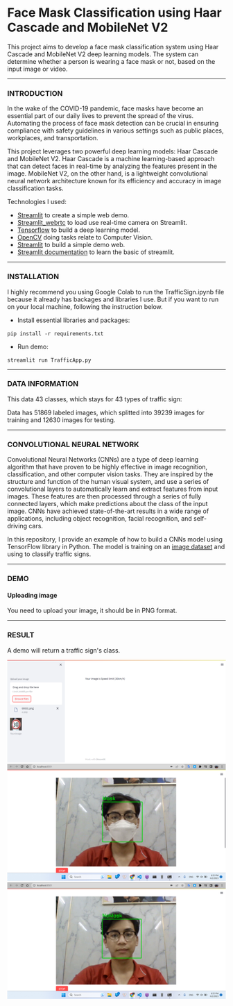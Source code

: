 # Face Mask Classification using Haar Cascade and MobileNet V2

This project aims to develop a face mask classification system using Haar Cascade and MobileNet V2 deep learning models. The system can determine whether a person is wearing a face mask or not, based on the input image or video.

 ---

### **INTRODUCTION**
In the wake of the COVID-19 pandemic, face masks have become an essential part of our daily lives to prevent the spread of the virus. Automating the process of face mask detection can be crucial in ensuring compliance with safety guidelines in various settings such as public places, workplaces, and transportation.

This project leverages two powerful deep learning models: Haar Cascade and MobileNet V2. Haar Cascade is a machine learning-based approach that can detect faces in real-time by analyzing the features present in the image. MobileNet V2, on the other hand, is a lightweight convolutional neural network architecture known for its efficiency and accuracy in image classification tasks.

Technologies I used:
  - [Streamlit](https://streamlit.io/) to create a simple web demo.
  - [Streamlit_webrtc](https://pypi.org/project/streamlit-webrtc/) to load use real-time camera on Streamlit.
  - [Tensorflow](https://www.tensorflow.org/) to build a deep learning model.
  - [OpenCV](https://opencv.org/) doing tasks relate to Computer Vision.
  - [Streamlit](https://streamlit.io/) to build a simple demo web.
  - [Streamlit documentation](https://www.youtube.com/playlist?list=PLtqF5YXg7GLmCvTswG32NqQypOuYkPRUE) to learn the basic of streamlit.

---

### **INSTALLATION**
I highly recommend you using Google Colab to run the TrafficSign.ipynb file because it already has backages and libraries I use. But if you want to run on your local machine, following the instruction below.
  - Install essential libraries and packages:
  
  ```
  pip install -r requirements.txt
  ```
  
  - Run demo:
  
  ```
  streamlit run TrafficApp.py
  ```

---

### **DATA INFORMATION** 

This data 43 classes, which stays for 43 types of traffic sign: 

Data has 51869 labeled images, which splitted into 39239 images for training and 12630 images for testing.

---

### **CONVOLUTIONAL NEURAL NETWORK**

Convolutional Neural Networks (CNNs) are a type of deep learning algorithm that have proven to be highly effective in image recognition, classification, and other computer vision tasks. They are inspired by the structure and function of the human visual system, and use a series of convolutional layers to automatically learn and extract features from input images. These features are then processed through a series of fully connected layers, which make predictions about the class of the input image. CNNs have achieved state-of-the-art results in a wide range of applications, including object recognition, facial recognition, and self-driving cars.

In this repository, I provide an example of how to build a CNNs model using TensorFlow library in Python. The model is training on an [image dataset](https://www.kaggle.com/datasets/meowmeowmeowmeowmeow/gtsrb-german-traffic-sign?ref=morioh.com&utm_source=morioh.com) and using to classify traffic signs.

---

### **DEMO**

#### Uploading image

You need to upload your image, it should be in PNG format. 

---

### **RESULT**

A demo will return a traffic sign's class.

![alt text](https://github.com/imCaoQuoc/TrafficSign_Classification/blob/main/Screenshot%202023-05-02%20171839.png)
![alt text](dataset/mask.png)
![alt text](dataset/NoMask.png)
